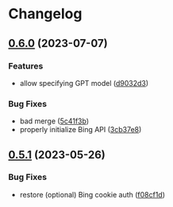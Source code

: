 # Changelog

## [0.6.0](https://github.com/cycneuramus/signal-aichat/compare/v0.5.1...v0.6.0) (2023-07-07)


### Features

* allow specifying GPT model ([d9032d3](https://github.com/cycneuramus/signal-aichat/commit/d9032d3f9a5be694443e517bba6ec9d76f1a4702))


### Bug Fixes

* bad merge ([5c41f3b](https://github.com/cycneuramus/signal-aichat/commit/5c41f3b1f135bd68c5029bb5172488386950d24a))
* properly initialize Bing API ([3cb37e8](https://github.com/cycneuramus/signal-aichat/commit/3cb37e86b79adaaa70c9566f38f1b8705ee20a59))

## [0.5.1](https://github.com/cycneuramus/signal-aichat/compare/v0.5.0...v0.5.1) (2023-05-26)


### Bug Fixes

* restore (optional) Bing cookie auth ([f08cf1d](https://github.com/cycneuramus/signal-aichat/commit/f08cf1dfe1e9e296d86c24589458513a0d9d866c))
